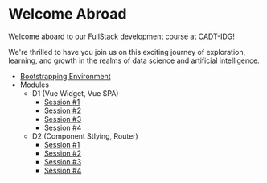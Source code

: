 # Welcome Abroad

Welcome aboard to our FullStack development course at CADT-IDG!

We're thrilled to have you join us on this exciting journey of exploration, learning, and growth in the realms of data science and artificial intelligence.

- [Bootstrapping Environment](/bootstrap.md)
- Modules
  - D1 (Vue Widget, Vue SPA)
    - [Session #1](/Modules/D1/S1/guide.md)
    - [Session #2](/Modules/D1/S2/guide.md)
    - [Session #3](/Modules/D1/S3/guide.md)
    - [Session #4](/Modules/D1/S4/guide.md)
  - D2 (Component Stlying, Router)
    - [Session #1](/Modules/D2/S1/guide.md)
    - [Session #2](/Modules/D2/S2/guide.md)
    - [Session #3](/Modules/D2/S3/guide.md)
    - [Session #4](/Modules/D2/S4/guide.md)